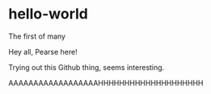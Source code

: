 # hello-world
The first of many

Hey all, Pearse here! 

Trying out this Github thing, seems interesting.

AAAAAAAAAAAAAAAAAAHHHHHHHHHHHHHHHHHHHH
